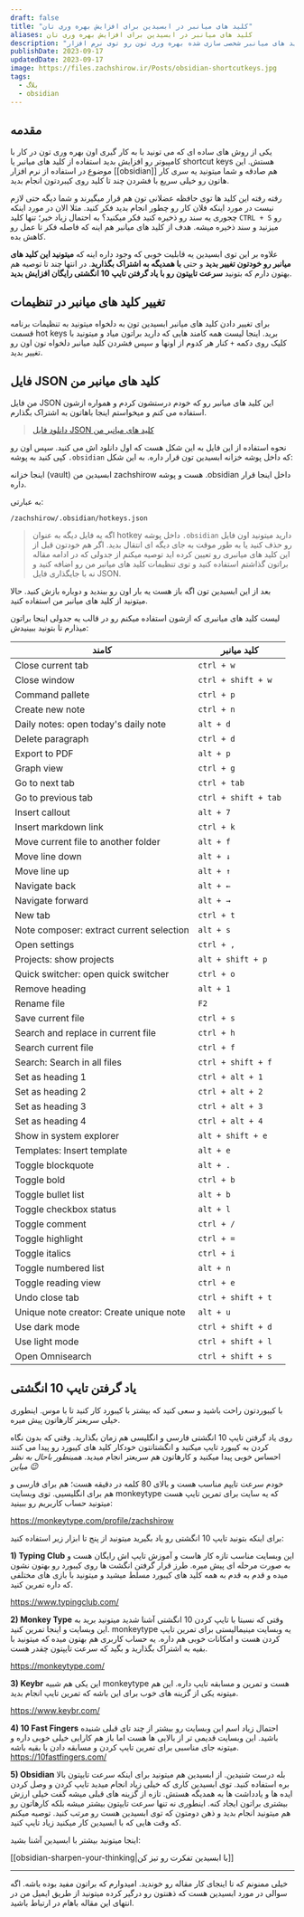 ```yaml
---
draft: false
title: "کلید های میانبر در ابسیدین برای افزایش بهره وری تان"
aliases: کلید های میانبر در ابسیدین برای افزایش بهره وری تان
description: "توی این مقاله کمکتون میکنم که با کلید های میانبر شخصی سازی شده بهره وری تون رو توی نرم افزار obsidian افزایش بدید."
publishDate: 2023-09-17
updatedDate: 2023-09-17
image: https://files.zachshirow.ir/Posts/obsidian-shortcutkeys.jpg
tags:
  - بلاگ
  - obsidian
---
```



## مقدمه

یکی از روش های ساده ای که می تونید با به کار گیری اون بهره وری تون در کار با کامپیوتر رو افزایش بدید استفاده از کلید های میانبر یا shortcut keys هستش. این موضوع در استفاده از نرم افزار [[obsidian]] هم صادقه و شما میتونید یه سری کار هاتون رو خیلی سریع با فشردن چند تا کلید روی کیبردتون انجام بدید. 

رفته رفته این کلید ها توی حافظه عضلانی تون هم قرار میگیرند و شما دیگه حتی لازم نیست در مورد اینکه فلان کار رو چطور انجام بدید فکر کنید. مثلا الان در مورد اینکه چجوری یه سند رو ذخیره کنید فکر میکنید؟ به احتمال زیاد خیر؛ تنها کلید `CTRL + S` رو میزنید و سند ذخیره میشه. هدف از کلید های میانبر هم اینه که فاصله فکر تا عمل رو کاهش بده. 

علاوه بر این توی ابسیدین یه قابلیت خوبی که وجود داره اینه که **میتونید این کلید های میانبر رو خودتون تغییر بدید** و حتی **با همدیگه به اشتراک بگذارید**. در انتها چند تا توصیه هم بهتون دارم که بتونید **سرعت تایپتون رو با یاد گرفتن تایپ 10 انگشتی رایگان افزایش بدید**.

## تغییر کلید های میانبر در تنظیمات

برای تغییر دادن کلید های میانبر ابسیدین تون به دلخواه میتونید به تنظیمات برنامه قسمت hot keys برید. اینجا لیست همه کامند هایی که دارید براتون میاد و میتونید با کلیک روی دکمه `+` کنار هر کدوم از اونها و سپس فشردن کلید میانبر دلخواه تون اون رو تغییر بدید.

## فایل JSON کلید های میانبر من

من فایل JSON این کلید های میانبر رو که خودم درستشون کردم و همواره ازشون استفاده می کنم و میخواستم اینجا باهاتون به اشتراک بگذارم. 

> <a href="https://zachshirow.storage.iran.liara.space/Freebies/hotkeys.json" title="فایل JSON کلید های میانبر من در ابسیدین" download>دانلود فایل JSON کلید های میانبر من</a>

نحوه استفاده از این فایل به این شکل هست که اول دانلود اش می کنید. سپس اون رو کپی کنید به پوشه `.obsidian` که داخل پوشه خزانه ابسیدین تون قرار داره. به این شکل: 

اینجا خزانه (vault) ابسیدین من zachshirow هست و پوشه .obsidian داخل اینجا قرار داره.

به عبارتی: 

`/zachshirow/.obsidian/hotkeys.json`

> اگه یه فایل دیگه به عنوان hotkey داخل پوشه `.obsidian` دارید میتونید اون فایل رو حذف کنید یا به طور موقت به جای دیگه ای انتقال بدید. اگر هم خودتون قبل از این کلید های میانبری رو تعیین کرده اید توصیه میکنم از جدولی که در ادامه مقاله براتون گذاشتم استفاده کنید و توی تنظیمات کلید های میانبر من رو اضافه کنید و نه با جایگذاری فایل JSON.

بعد از این ابسیدین تون اگه باز هست یه بار اون رو ببندید و دوباره بازش کنید. حالا میتونید از کلید های میانبر من استفاده کنید. 

لیست کلید های میانبری که ازشون استفاده میکنم رو در قالب یه جدولی اینجا براتون میذارم تا بتونید ببینیدش:


| کامند | کلید میانبر |
| ----- | ----------- |
| Close current tab | `ctrl + w` |
| Close window | `ctrl + shift + w` |
| Command pallete | `ctrl + p` |
| Create new note | `ctrl + n` |
| Daily notes: open today's daily note | `alt + d` |
| Delete paragraph | `ctrl + d` |
| Export to PDF | `alt + p` |
| Graph view | `ctrl + g` |
| Go to next tab | `ctrl + tab` |
| Go to previous tab | `ctrl + shift + tab` |
| Insert callout | `alt + 7` |
| Insert markdown link | `ctrl + k` |
| Move current file to another folder | `alt + f` |
| Move line down | `alt + ↓` |
| Move line up | `alt + ↑` |
| Navigate back | `alt + ←` |
| Navigate forward | `alt + →` |
| New tab | `ctrl + t` |
| Note composer: extract current selection | `alt + s` |
| Open settings | `ctrl + ,` |
| Projects: show projects | `alt + shift + p` |
| Quick switcher: open quick switcher | `ctrl + o` |
| Remove heading | `alt + 1` |
| Rename file | `F2` |
| Save current file | `ctrl + s` |
| Search and replace in current file | `ctrl + h` |
| Search current file | `ctrl + f` |
| Search: Search in all files | `ctrl + shift + f` |
| Set as heading 1 | `ctrl + alt + 1` |
| Set as heading 2 | `ctrl + alt + 2` |
| Set as heading 3 | `ctrl + alt + 3` |
| Set as heading 4 | `ctrl + alt + 4` |
| Show in system explorer | `alt + shift + e` |
| Templates: Insert template | `alt + e` |
| Toggle blockquote | `alt + .` |
| Toggle bold | `ctrl + b` |
| Toggle bullet list | `alt + b` |
| Toggle checkbox status | `alt + l` |
| Toggle comment | `ctrl + /` |
| Toggle highlight | `ctrl + =` |
| Toggle italics | `ctrl + i` |
| Toggle numbered list | `alt + n` |
| Toggle reading view | `ctrl + e` |
| Undo close tab | `ctrl + shift + t` |
| Unique note creator: Create unique note | `alt + u` |
| Use dark mode | `ctrl + shift + d` |
| Use light mode | `ctrl + shift + l` |
| Open Omnisearch | `ctrl + shift + s` |

## یاد گرفتن تایپ 10 انگشتی

با کیبوردتون راحت باشید و سعی کنید که بیشتر با کیبورد کار کنید تا با موس. اینطوری خیلی سریعتر کارهاتون پیش میره. 

روی یاد گرفتن تایپ 10 انگشتی فارسی و انگلیسی هم زمان بگذارید. وقتی که بدون نگاه کردن به کیبورد تایپ میکنید و انگشتانتون خودکار کلید های کیبورد رو پیدا می کنند احساس خوبی پیدا میکنید و کارهاتون هم سریعتر انجام میدید. *همینطور باحال به نظر میاین 😉* 

خودم سرعت تایپم مناسب هست و بالای 80 کلمه در دقیقه هست؛ هم برای فارسی و هم برای انگلیسیی. توی وبسایت monkeytype که یه سایت برای تمرین تایپ هست میتونید حساب کاربریم رو ببینید: 

https://monkeytype.com/profile/zachshirow

برای اینکه بتونید تایپ 10 انگشتی رو یاد بگیرید میتونید از پنج تا ابزار زیر استفاده کنید: 

**1) Typing Club**
این وبسایت مناسب تازه کار هاست و آموزش تایپ اش رایگان هست و به صورت مرحله ای پیش میره. طرز قرار گرفتن انگشت ها روی کیبورد رو بهتون نشون میده و قدم به قدم به همه کلید های کیبورد مسلط میشید و میتونید با بازی های مختلفی که داره تمرین کنید.

https://www.typingclub.com/

**2) Monkey Type**
وقتی که نسبتا با تایپ کردن 10 انگشتی آشنا شدید میتونید برید به این وبسایت و اینجا تمرین کنید. monkeytype یه وبسایت مینیمالیستی برای تمرین تایپ کردن هست و امکانات خوبی هم داره. یه حساب کاربری هم بهتون میده که میتونید با بقیه به اشتراک بگذارید و بگید که سرعت تایپتون چقدر هست.

https://monkeytype.com/

**3) Keybr**
این یکی هم شبیه monkeytype هست و تمرین و مسابقه تایپ داره. این هم میتونه یکی از گزینه های خوب برای این باشه که تمرین تایپ انجام بدید.

https://www.keybr.com/

**4) 10 Fast Fingers**
احتمال زیاد اسم این وبسایت رو بیشتر از چند تای قبلی شنیده باشید. این وبسایت قدیمی تر از بالایی ها هست اما باز هم کارایی خیلی خوبی داره و میتونه جای مناسبی برای تمرین تایپ کردن و مسابقه دادن با بقیه باشه. 
https://10fastfingers.com/

**5) Obsidian**
بله درست شنیدین. از ابسیدین هم میتونید برای اینکه سرعت تایپتون بالا بره استفاده کنید. توی ابسیدین کاری که خیلی زیاد انجام میدید تایپ کردن و وصل کردن ایده ها و یادداشت ها به همدیگه هستش. تازه از گزینه های قبلی میشه گفت خیلی ارزش بیشتری براتون ایجاد کنه. اینطوری نه تنها سرعت تایپتون بیشتر میشه بلکه کارهاتون رو هم میتونید انجام بدید و ذهن دومتون که توی ابسیدین هست رو مرتب کنید. توصیه میکنم که وقت هایی که با ابسیدین کار میکنید زیاد تایپ کنید. 

اینجا میتونید بیشتر با ابسیدین آشنا بشید: 

[[obsidian-sharpen-your-thinking|با ابسیدین تفکرت رو تیز کن]]

---

خیلی ممنونم که تا اینجای کار مقاله رو خوندید. امیدوارم که براتون مفید بوده باشه. اگه سوالی در مورد ابسیدین هست که ذهنتون رو درگیر کرده میتونید از طریق ایمیل من در انتهای این مقاله باهام در ارتباط باشید. 


